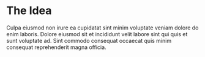 # The Idea

Culpa eiusmod non irure ea cupidatat sint minim voluptate veniam dolore do enim laboris. Dolore eiusmod sit et incididunt velit labore sint qui quis et sunt voluptate ad. Sint commodo consequat occaecat quis minim consequat reprehenderit magna officia.
